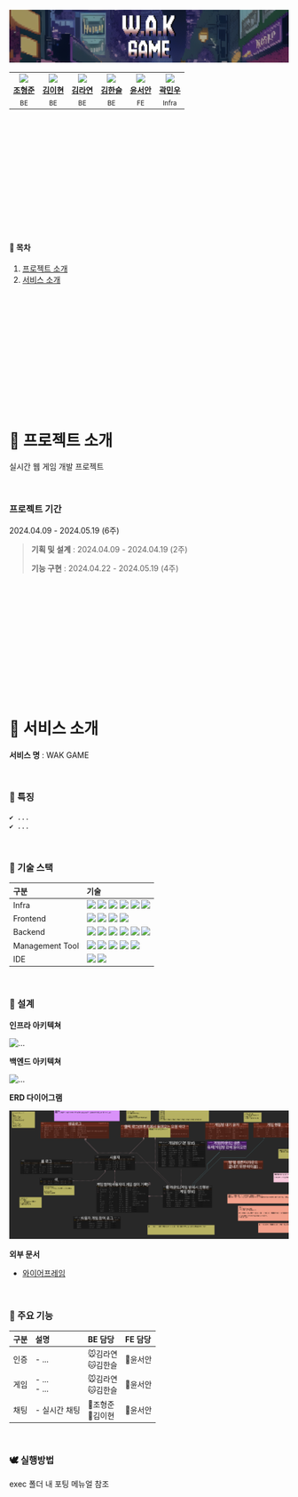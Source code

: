 ![logo](asset/banner.png)

<table>
  <tbody>
    <tr>
        <td align="center">
            <a href="https://github.com/ryuu9505">
            <img src="https://avatars.githubusercontent.com/u/66634707?v=4" width="100px"/>
                <br/>
                <b>조형준</b>
            </a>
            <br/>
            <sub>BE</sub>
        </td>
        <td align="center">
            <a href="https://github.com/olnuyh">
            <img src="https://avatars.githubusercontent.com/u/49039762?v=4" width="100px"/>
                <br/>
                <b>김이현</b>
            </a>
            <br/>
            <sub>BE</sub>
        </td>
        <td align="center">
            <a href="https://github.com/fkdusrh">
            <img src="https://avatars.githubusercontent.com/u/84490586?v=4" width="100px"/>
                <br/>
                <b>김라연</b>
            </a>
            <br/>
            <sub>BE</sub>
        </td>
        <td align="center">
            <a href="https://github.com/slcloe">
            <img src="https://avatars.githubusercontent.com/u/67732600?v=4" width="100px"/>
                <br/>
                <b>김한슬</b>
            </a>
            <br/>
            <sub>BE</sub>
        </td>
        <td align="center">
            <a href="https://github.com/annyoon">
            <img src="https://avatars.githubusercontent.com/u/79207743?v=4" width="100px"/>
                <br/>
                <b>윤서안</b>
            </a>
            <br/>
            <sub>FE</sub>
        </td>
        <td align="center">
            <a href="https://github.com/minwoo-kwak">
            <img src="https://avatars.githubusercontent.com/u/117497001?v=4" width="100px"/>
                <br/>
                <b>곽민우</b>
            </a>
            <br/>
            <sub>Infra</sub>
        </td>
    </tr>
  </tbody>
</table>

<br>
<br>
<br>
<br>
<br>
<br>
<br>
<br>
<br>
<br>
<br>
<br>

#### 📃 목차

1. [프로젝트 소개](#-프로젝트-소개)   
2. [서비스 소개](#-주요-기능)  
<!-- 3. [팀 소개](#-팀-소개)   -->

<br>
<br>
<br>
<br>
<br>
<br>
<br>
<br>
<br>
<br>
<br>
<br>

# 📜 프로젝트 소개

실시간 웹 게임 개발 프로젝트

<br>

### 프로젝트 기간
2024.04.09 - 2024.05.19 (6주)

> **기획 및 설계** : 2024.04.09 - 2024.04.19 (2주)
>
> **기능 구현** : 2024.04.22 - 2024.05.19 (4주)

<br>
<br>
<br>
<br>
<br>
<br>
<br>
<br>
<br>
<br>
<br>
<br>

# 📑 서비스 소개 

**서비스 명** : WAK GAME

<br>

### 🧤 특징
    ✔ ...
    ✔ ...


<br>

### 🍿 기술 스택
|구분|기술|
|:---|:---|
|Infra|<img src="https://img.shields.io/badge/AWS-FF9900?style=flat-square&logo=amazonaws&logoColor=white"> <img src="https://img.shields.io/badge/NGINX-009639?style=flat-square&logo=nginx&logoColor=white"> <img src="https://img.shields.io/badge/DOCKER-2496ED?style=flat-square&logo=docker&logoColor=white"> <img src="https://img.shields.io/badge/K8S-326CE5?style=flat-square&logo=kubernetes&logoColor=white"> <img src="https://img.shields.io/badge/UBUNTU-E95420?style=flat-square&logo=ubuntu&logoColor=white"> <img src="https://img.shields.io/badge/JENKINS-D24939?style=flat-square&logo=jenkins&logoColor=white">|
|Frontend|<img src="https://img.shields.io/badge/HTML5-E34F26?style=flat-square&logo=html5&logoColor=white"> <img src="https://img.shields.io/badge/CSS3-1572B6?style=flat-square&logo=css3&logoColor=white"> <img src="https://img.shields.io/badge/JS-F7DF1E?style=flat-square&logo=javascript&logoColor=white"> <img src="https://img.shields.io/badge/REACT-61DAFB?style=flat-square&logo=react&logoColor=white">|
|Backend|<img src="https://img.shields.io/badge/JAVA-FF4000?style=flat-square&logo=openjdk&logoColor=white"> <img src="https://img.shields.io/badge/SPRING-6DB33F?style=flat-square&logo=spring&logoColor=white"> <img src="https://img.shields.io/badge/HIBERNATE-59666C?style=flat-square&logo=hibernate&logoColor=white"> <img src="https://img.shields.io/badge/MARIADB-003545?style=flat-square&logo=mariadb&logoColor=white"> <img src="https://img.shields.io/badge/REDIS-DC382D?style=flat-square&logo=redis&logoColor=white"> <img src="https://img.shields.io/badge/MONGODB-47A248?style=flat-square&logo=mongodb&logoColor=white">|
|Management Tool|<img src="https://img.shields.io/badge/Jira-0052CC?style=flat-square&logo=Jira&logoColor=white"> <img src="https://img.shields.io/badge/GitLab-FC6D26?style=flat-square&logo=GitLab&logoColor=white"> <img src="https://img.shields.io/badge/MATTERMOST-0058CC?style=flat-square&logo=mattermost&logoColor=white"> <img src="https://img.shields.io/badge/NOTION-000000?style=flat-square&logo=notion&logoColor=white"> <img src="https://img.shields.io/badge/FIGMA-F24E1E?style=flat-square&logo=figma&logoColor=white">
|IDE|<img src="https://img.shields.io/badge/vscode-007ACC?style=flat-square&logo=visualstudiocode&logoColor=white"> <img src="https://img.shields.io/badge/IntellJ IDEA-000000?style=flat-square&logo=intellijidea&logoColor=white">|

<br>

### 📃 설계

**인프라 아키텍쳐**

![...](asset/infraarch.png)

**백엔드 아키텍쳐**

![...](asset/bearch.png)

**ERD 다이어그램**

![...](asset/erd.png)

**외부 문서**
- [와이어프레임](#)

<br>

### 🥾 주요 기능

|구분| 설명                                                                             | BE 담당 | FE 담당 |
|:---|:-------------------------------------------------------------------------------|:---|:---|
|인증| - ... |🐭김라연<br>🐱김한슬|🐹윤서안|
|게임| - ...<br> - ... |🐭김라연<br>🐱김한슬|🐹윤서안|
|채팅| - 실시간 채팅 |🐷조형준<br>🐰김이현|🐹윤서안|

<br>

### 🕊 실행방법

exec 폴더 내 포팅 메뉴얼 참조
